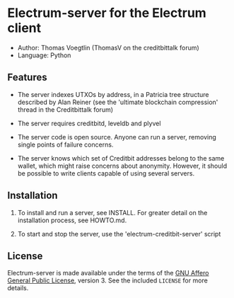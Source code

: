 Electrum-server for the Electrum client
=========================================

  * Author: Thomas Voegtlin (ThomasV on the creditbittalk forum)
  * Language: Python

Features
--------

  * The server indexes UTXOs by address, in a Patricia tree structure
    described by Alan Reiner (see the 'ultimate blockchain
    compression' thread in the Creditbittalk forum)

  * The server requires creditbitd, leveldb and plyvel

  * The server code is open source. Anyone can run a server, removing
    single points of failure concerns.

  * The server knows which set of Creditbit addresses belong to the same
    wallet, which might raise concerns about anonymity. However, it
    should be possible to write clients capable of using several
    servers.

Installation
------------

  1. To install and run a server, see INSTALL. For greater
     detail on the installation process, see HOWTO.md.

  2. To start and stop the server, use the 'electrum-creditbit-server' script



License
-------

Electrum-server is made available under the terms of the [GNU Affero General
Public License](http://www.gnu.org/licenses/agpl.html), version 3. See the 
included `LICENSE` for more details.
